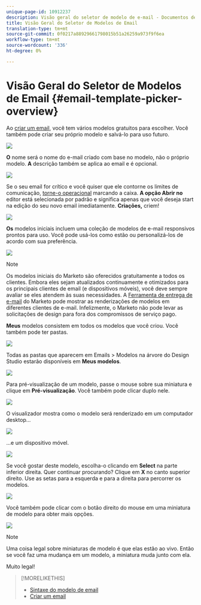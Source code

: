 ```yaml
---
unique-page-id: 10912237
description: Visão geral do seletor de modelo de e-mail - Documentos de marketing - Documentação do produto
title: Visão Geral do Seletor de Modelos de Email
translation-type: tm+mt
source-git-commit: 0f0217a88929661798015b51a26259a973f9f6ea
workflow-type: tm+mt
source-wordcount: '336'
ht-degree: 0%

---
```



# Visão Geral do Seletor de Modelos de Email {#email-template-picker-overview}

Ao [criar um email](/help/marketo/product-docs/email-marketing/general/creating-an-email/create-an-email.md), você tem vários modelos gratuitos para escolher. Você também pode criar seu próprio modelo e salvá-lo para uso futuro.

![](assets/starter-templates.png)

**O** nome será o nome do e-mail criado com base no modelo, não o próprio modelo. **A** descrição também se aplica ao email e é opcional.

![](assets/two-2.png)

Se o seu email for crítico e você quiser que ele contorne os limites de comunicação, [torne-o operacional](/help/marketo/product-docs/email-marketing/general/functions-in-the-editor/make-an-email-operational.md) marcando a caixa. **A opção Abrir no** editor está selecionada por padrão e significa apenas que você deseja start na edição do seu novo email imediatamente. **Criações,** criem!

![](assets/three-2.png)

**Os** modelos iniciais incluem uma coleção de modelos de e-mail responsivos prontos para uso. Você pode usá-los como estão ou personalizá-los de acordo com sua preferência.

![](assets/starter-templates.png)

>[!NOTE]
>
>Os modelos iniciais do Marketo são oferecidos gratuitamente a todos os clientes. Embora eles sejam atualizados continuamente e otimizados para os principais clientes de email (e dispositivos móveis), você deve sempre avaliar se eles atendem às suas necessidades. A [Ferramenta de entrega de e-mail](/help/marketo/product-docs/email-marketing/deliverability/email-deliverability-tool.md) do Marketo pode mostrar as renderizações de modelos em diferentes clientes de e-mail. Infelizmente, o Marketo não pode levar as solicitações de design para fora dos compromissos de serviço pago.

**Meus** modelos consistem em todos os modelos que você criou. Você também pode ter pastas.

![](assets/five-2.png)

Todas as pastas que aparecem em Emails > Modelos na árvore do Design Studio estarão disponíveis em **Meus modelos**.

![](assets/six-1.png)

Para pré-visualização de um modelo, passe o mouse sobre sua miniatura e clique em **Pré-visualização**. Você também pode clicar duplo nele.

![](assets/seven-1.png)

O visualizador mostra como o modelo será renderizado em um computador desktop...

![](assets/eight-1.png)

...e um dispositivo móvel.

![](assets/nine-1.png)

Se você gostar deste modelo, escolha-o clicando em **Select** na parte inferior direita. Quer continuar procurando? Clique em **X** no canto superior direito. Use as setas para a esquerda e para a direita para percorrer os modelos.

![](assets/ten-1.png)

Você também pode clicar com o botão direito do mouse em uma miniatura de modelo para obter mais opções.

![](assets/eleven-1.png)

>[!NOTE]
>
>Uma coisa legal sobre miniaturas de modelo é que elas estão ao vivo. Então se você faz uma mudança em um modelo, a miniatura muda junto com ela.

Muito legal!

>[!MORELIKETHIS]
>
>* [Sintaxe do modelo de email](/help/marketo/product-docs/email-marketing/general/email-editor-2/email-template-syntax.md)
>* [Criar um email](/help/marketo/product-docs/email-marketing/general/creating-an-email/create-an-email.md)

